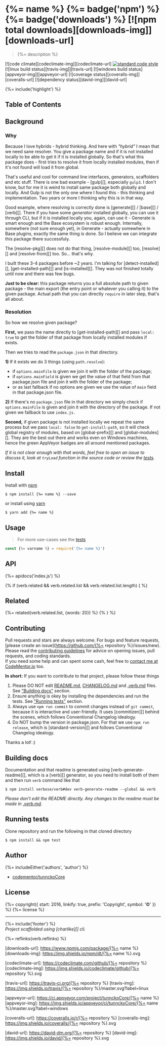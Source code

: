 # {%= name %} {%= badge('npm') %} {%= badge('downloads') %} [![npm total downloads][downloads-img]][downloads-url]

> {%= description %}

[![code climate][codeclimate-img]][codeclimate-url] 
[![standard code style][standard-img]][standard-url] 
[![linux build status][travis-img]][travis-url] 
[![windows build status][appveyor-img]][appveyor-url] 
[![coverage status][coveralls-img]][coveralls-url] 
[![dependency status][david-img]][david-url]

{%= include('highlight') %}

## Table of Contents
<!-- toc -->

## Background

### Why
Because I love hybrids - hybrid thinking. And here with _"hybrid"_ I mean that we need sane resolver. You give a package name and if it is not installed locally to be able to get it if it is installed globally. So that's what this package does - first tries to resolve it from locally installed modules, then if it's not found will load it from global.

That's useful and cool for command line interfaces, generators, scaffolders and etc stuff. There is one bad example - [gulp][], especially `gulp3`. I don't know, but for me it is weird to install same package both globally and locally. And Gulp is not the only one where I found this - this thinking and implementation. Two years or more I thinking why this is in that way.

Good example, where resolving is correctly done is [generate][] / [base][] / [verb][]. There if you have some _generator_ installed globally, you can use it through CLI, but if it is installed locally you, again, can use it - Generate is smart enough and the Base ecosystem is robust enough. Internally, somewhere (not sure enough yet), in Generate - actually somewhere in Base plugins, exactly the same thing is done. So I believe we can integrate this package there successfuly.

The [resolve-pkg][] does not do that thing, [resolve-module][] too, [resolve][] and [resolve-from][] too. So... that's why.

I built these 3-4 packages before ~2 years. I'm talking for [detect-installed][], [get-installed-path][] and [is-installed][]. They was not finished totally until now and there was few bugs.

**Just to be clear:** this package returns you a full absolute path to given package - the main export (the entry point or whatever you calling it) to the given package. Actual path that you can directly `require` in later step, that's all about.

### Resolution
So how we resolve given package?

**First,** we pass the name directly to [get-installed-path][] and pass `local: true` to get the folder of that package from locally installed modules if exists.  

Then we tries to read the `package.json` in that directory.  

**1)** If it exists we do 3 things (using `path.resolve`):
- if `options.mainFile` is given we join it with the folder of the package;
- if `options.mainField` is given we get the value of that field from that package.json file and join it with the folder of the package;
- or as last fallback if no options are given we use the value of `main` field in that package.json file.

**2)** If there's no `package.json` file in that directory we simply check if `options.mainFile` is given and join it with the directory of the package. If not given we fallback to use `index.js`.

**Second,** if given package is not installed locally we repeat the same process but we pass `local: false` to `get-install-path`, so it will check global registry of modules, based on [global-prefix][] and [global-modules][]. They are the best out there and works even on Windows machines, hence the green AppVeyor badges are all around mentioned packages.

_If it is not clear enough with that words, feel free to open an issue to discuss it, look at `tryLoad` function in the source code or review the [tests](test.js)._

## Install
Install with [npm](https://www.npmjs.com/)

```
$ npm install {%= name %} --save
```

or install using [yarn](https://yarnpkg.com)

```
$ yarn add {%= name %}
```

## Usage
> For more use-cases see the [tests](test.js)

```js
const {%= varname %} = require('{%= name %}')
```

## API
{%= apidocs('index.js') %}

{% if (verb.related && verb.related.list && verb.related.list.length) { %}
## Related
{%= related(verb.related.list, {words: 20}) %}
{% } %}

## Contributing
Pull requests and stars are always welcome. For bugs and feature requests, [please create an issue](https://github.com/{%= repository %}/issues/new).  
Please read the [contributing guidelines](CONTRIBUTING.md) for advice on opening issues, pull requests, and coding standards.  
If you need some help and can spent some cash, feel free to [contact me at CodeMentor.io](https://www.codementor.io/tunnckocore?utm_source=github&utm_medium=button&utm_term=tunnckocore&utm_campaign=github) too.

**In short:** If you want to contribute to that project, please follow these things

1. Please DO NOT edit [README.md](README.md), [CHANGELOG.md](CHANGELOG.md) and [.verb.md](.verb.md) files. See ["Building docs"](#building-docs) section.
2. Ensure anything is okey by installing the dependencies and run the tests. See ["Running tests"](#running-tests) section.
3. Always use `npm run commit` to commit changes instead of `git commit`, because it is interactive and user-friendly. It uses [commitizen][] behind the scenes, which follows Conventional Changelog idealogy.
4. Do NOT bump the version in package.json. For that we use `npm run release`, which is [standard-version][] and follows Conventional Changelog idealogy.

Thanks a lot! :)

## Building docs
Documentation and that readme is generated using [verb-generate-readme][], which is a [verb][] generator, so you need to install both of them and then run `verb` command like that

```
$ npm install verbose/verb#dev verb-generate-readme --global && verb
```

_Please don't edit the README directly. Any changes to the readme must be made in [.verb.md](.verb.md)._

## Running tests
Clone repository and run the following in that cloned directory

```
$ npm install && npm test
```

## Author
{%= includeEither('authors', 'author') %}
+ [codementor/tunnckoCore](https://codementor.io/tunnckoCore)

## License
{%= copyright({ start: 2016, linkify: true, prefix: 'Copyright', symbol: '©' }) %} {%= license %}

***

{%= include('footer') %}  
_Project scaffolded using [charlike][] cli._

{%= reflinks(verb.reflinks) %}

[downloads-url]: https://www.npmjs.com/package/{%= name %}
[downloads-img]: https://img.shields.io/npm/dt/{%= name %}.svg

[codeclimate-url]: https://codeclimate.com/github/{%= repository %}
[codeclimate-img]: https://img.shields.io/codeclimate/github/{%= repository %}.svg

[travis-url]: https://travis-ci.org/{%= repository %}
[travis-img]: https://img.shields.io/travis/{%= repository %}/master.svg?label=linux

[appveyor-url]: https://ci.appveyor.com/project/tunnckoCore/{%= name %}
[appveyor-img]: https://img.shields.io/appveyor/ci/tunnckoCore/{%= name %}/master.svg?label=windows

[coveralls-url]: https://coveralls.io/r/{%= repository %}
[coveralls-img]: https://img.shields.io/coveralls/{%= repository %}.svg

[david-url]: https://david-dm.org/{%= repository %}
[david-img]: https://img.shields.io/david/{%= repository %}.svg

[standard-url]: https://github.com/feross/standard
[standard-img]: https://img.shields.io/badge/code%20style-standard-brightgreen.svg